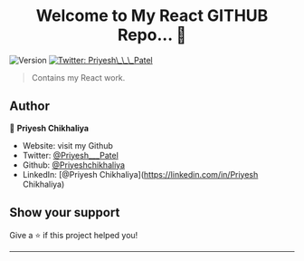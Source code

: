 <h1 align="center">Welcome to My React GITHUB Repo... 👋</h1>
<p>
  <img alt="Version" src="https://img.shields.io/badge/version-0.0.0.0-blue.svg?cacheSeconds=2592000" />
  <a href="https://twitter.com/Priyesh\_\_\_Patel" target="_blank">
    <img alt="Twitter: Priyesh\_\_\_Patel" src="https://img.shields.io/twitter/follow/Priyesh\_\_\_Patel.svg?style=social" />
  </a>
</p>

> Contains my React work.

## Author

👤 **Priyesh Chikhaliya**

* Website: visit my Github
* Twitter: [@Priyesh\_\_\_Patel](https://twitter.com/Priyesh\_\_\_Patel)
* Github: [@Priyeshchikhaliya](https://github.com/Priyeshchikhaliya)
* LinkedIn: [@Priyesh Chikhaliya](https://linkedin.com/in/Priyesh Chikhaliya)

## Show your support

Give a ⭐️ if this project helped you!

***
